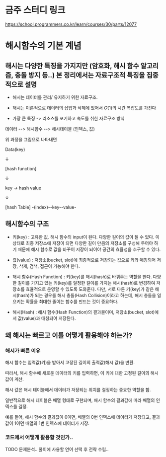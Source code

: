 # 금주 스터디 링크
https://school.programmers.co.kr/learn/courses/30/parts/12077

# 해시함수의 기본 계념

## 해시는 다양한 특징을 가지지만 (암호화, 해시 함수 알고리즘, 충돌 방지 등..) 본 정리에서는 자료구조적 특징을 집중적으로 설명

* 해시는 데이터를 관리/ 유지하기 위한 자료구조.

* 해시는 이론적으로 데이터의 삽입과 삭제에 있어서 𝑂(1)의 시간 복잡도를 가진다

* 가장 큰 특징 -> 리소스를 포기하고 속도를 취한 자료구조 방식


데이터 --> 해시함수 --> 해시테이블 (인덱스, 값)

위 과정을 그림으로 나타내면

Data(key)

↓

[hash function]

↓

key → hash value

↓

[hash Table]
-(index)--key--value-



## 해시함수의 구조

* 키(key) : 고유한 값. 해시 함수의 input이 된다. 다양한 길이의 값이 될 수 있다. 이 상태로 최종 저장소에 저장이 되면 다양한 길이 만큼의 저장소를 구성해 두어야 하기 때문에 해시 함수로 값을 바꾸어 저장이 되어야 공간의 효율성을 추구할 수 있다.

* 값(value) : 저장소(bucket, slot)에 최종적으로 저장되는 값으로 키와 매칭되어 저장, 삭제, 검색, 접근이 가능해야 한다.

* 해시 함수(Hash Function) : 키(key)를 해시(hash)로 바꿔주는 역할을 한다. 다양한 길이를 가지고 있는 키(key)를 일정한 길이를 가지는 해시(hash)로 변경하여 저장소를 효율적으로 운영할 수 있도록 도와준다. 다만, 서로 다른 키(key)가 같은 해시(hash)가 되는 경우를 해시 충돌(Hash Collision)이라고 하는데, 해시 충돌을 일으키는 확률을 최대한 줄이는 함수를 만드는 것이 중요하다.

* 해시(Hash) : 해시 함수(Hash Function)의 결과물이며, 저장소(bucket, slot)에서 값(value)과 매칭되어 저장된다.







## 왜 해시는 빠르고 이를 어떻게 활용해야 하는가?

### 해시가 빠른 이유

해시 함수는 입력값(키)을 받아서 고정된 길이의 출력값(해시 값)을 반환. 

따라서, 해시 함수에 새로운 데이터의 키를 입력하면, 이 키에 대한 고정된 길이의 해시 값이 계산.

해시 값은 해시 테이블에서 데이터가 저장되는 위치를 결정하는 중요한 역할을 함. 

일반적으로 해시 테이블은 배열 형태로 구현되며, 해시 함수의 결과값에 따라 배열의 인덱스를 결정. 

예를 들어, 해시 함수의 결과값이 0이면, 배열의 0번 인덱스에 데이터가 저장되고, 결과값이 1이면 배열의 1번 인덱스에 데이터가 저장.



### 코드에서 어떻게 활용할 것인가..

TODO 문제분석.. 풀이에 사용할 언어 선택 후 전략 수립..
